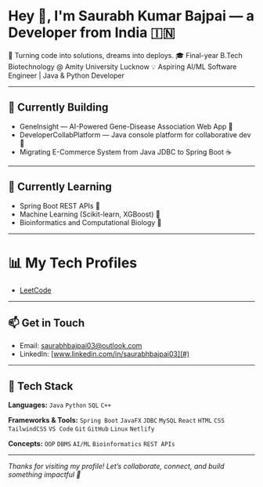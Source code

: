 # Hey 👋, I'm Saurabh Kumar Bajpai — a Developer from India 🇮🇳

🚀 Turning code into solutions, dreams into deploys.
🎓 Final-year B.Tech Biotechnology @ Amity University Lucknow
💡 Aspiring AI/ML Software Engineer | Java & Python Developer

---

## 🔭 Currently Building

* GeneInsight — AI-Powered Gene-Disease Association Web App 🧬
* DeveloperCollabPlatform — Java console platform for collaborative dev 💬
* Migrating E-Commerce System from Java JDBC to Spring Boot ☕

---

## 🌱 Currently Learning

* Spring Boot REST APIs 🚀
* Machine Learning (Scikit-learn, XGBoost) 🤖
* Bioinformatics and Computational Biology 🧠
  
---

# 📊 My Tech Profiles
- [LeetCode](https://leetcode.com/u/saurabhhhcodes/)

---

## 📫 Get in Touch

* Email: [saurabhbajpai03@outlook.com](mailto:saurabhbajpai03@outlook.com)
* LinkedIn: [www.linkedin.com/in/saurabhbajpai03](#)

---

## 🧰 Tech Stack

**Languages:**
`Java` `Python` `SQL` `C++`

**Frameworks & Tools:**
`Spring Boot` `JavaFX` `JDBC` `MySQL` `React` `HTML` `CSS` `TailwindCSS` `VS Code` `Git` `GitHub` `Linux` `Netlify`

**Concepts:**
`OOP` `DBMS` `AI/ML` `Bioinformatics` `REST APIs`

---
*Thanks for visiting my profile! Let’s collaborate, connect, and build something impactful 🚀*
